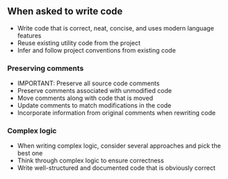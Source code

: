## When asked to write code

- Write code that is correct, neat, concise, and uses modern language features
- Reuse existing utility code from the project
- Infer and follow project conventions from existing code

### Preserving comments

- IMPORTANT: Preserve all source code comments
- Preserve comments associated with unmodified code
- Move comments along with code that is moved
- Update comments to match modifications in the code
- Incorporate information from original comments when rewriting code

### Complex logic

- When writing complex logic, consider several approaches and pick the best one
- Think through complex logic to ensure correctness
- Write well-structured and documented code that is obviously correct
